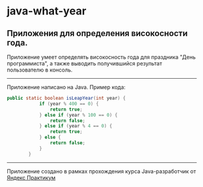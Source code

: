 # java-what-year
## Приложения для определения високосности года.

Приложение умеет определять високосность года для праздника "День программиста", а также выводить получившийся результат пользователю в консоль.

----
Приложение написано на Java. Пример кода:
```java
public static boolean isLeapYear(int year) {
            if (year % 400 == 0) {
                return true;
            } else if (year % 100 == 0) {
                return false;
            } else if (year % 4 == 0) {
                return true;
            } else {
                return false;
            }
        }
```
----
Приложение создано в рамках прохождения курса Java-разработчик от [Яндекс Практикум](https://practicum.yandex.ru/java-developer/ "Тут учат Java!") 
